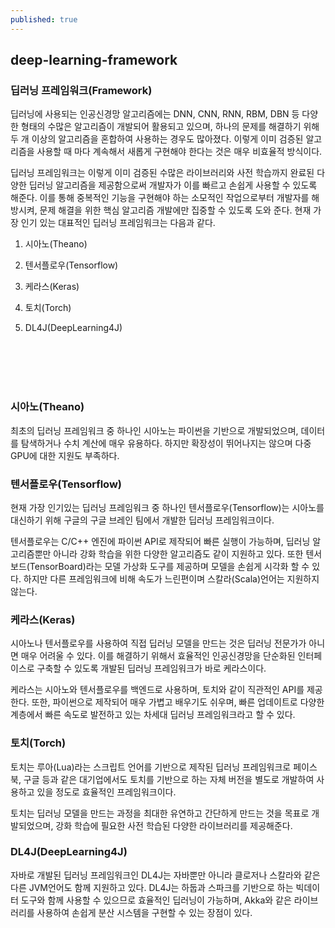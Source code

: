```yaml
---
published: true
---
```


## deep-learning-framework  
  
    
### 딥러닝 프레임워크(Framework)
  
  
딥러닝에 사용되는 인공신경망 알고리즘에는 DNN, CNN, RNN, RBM, DBN 등 다양한 형태의 수많은 알고리즘이 개발되어 활용되고 있으며, 하나의 문제를 해결하기 위해 두 개 이상의 알고리즘을 혼합하여 사용하는 경우도 많아졌다. 이렇게 이미 검증된 알고리즘을 사용할 때 마다 계속해서 새롭게 구현해야 한다는 것은 매우 비효율적 방식이다.
  
  
  
딥러닝 프레임워크는 이렇게 이미 검증된 수많은 라이브러리와 사전 학습까지 완료된 다양한 딥러닝 알고리즘을 제공함으로써 개발자가 이를 빠르고 손쉽게 사용할 수 있도록 해준다. 이를 통해 중복적인 기능을 구현해야 하는 소모적인 작업으로부터 개발자를 해방시켜, 문제 해결을 위한 핵심 알고리즘 개발에만 집중할 수 있도록 도와 준다. 현재 가장 인기 있는 대표적인 딥러닝 프레임워크는 다음과 같다.
  
1. 시아노(Theano)
  
2. 텐서플로우(Tensorflow)
  
3. 케라스(Keras)
  
4. 토치(Torch)
  
5. DL4J(DeepLearning4J)
  
   
<br/><br/>
<br/><br/>
   
  
 

### 시아노(Theano)
   

최초의 딥러닝 프레임워크 중 하나인 시아노는 파이썬을 기반으로 개발되었으며, 데이터를 탐색하거나 수치 계산에 매우 유용하다. 하지만 확장성이 뛰어나지는 않으며 다중 GPU에 대한 지원도 부족하다.

   
  
 

### 텐서플로우(Tensorflow)
    

현재 가장 인기있는 딥러닝 프레임워크 중 하나인 텐서플로우(Tensorflow)는 시아노를 대신하기 위해 구글의 구글 브레인 팀에서 개발한 딥러닝 프레임워크이다.

텐서플로우는 C/C++ 엔진에 파이썬 API로 제작되어 빠른 실행이 가능하며, 딥러닝 알고리즘뿐만 아니라 강화 학습을 위한 다양한 알고리즘도 같이 지원하고 있다. 또한 텐서보드(TensorBoard)라는 모델 가상화 도구를 제공하며 모델을 손쉽게 시각화 할 수 있다. 하지만 다른 프레임워크에 비해 속도가 느린편이며 스칼라(Scala)언어는 지원하지 않는다.

 

 

### 케라스(Keras)
   

시아노나 텐서플로우를 사용하여 직접 딥러닝 모델을 만드는 것은 딥러닝 전문가가 아니면 매우 어려울 수 있다. 이를 해결하기 위해서 효율적인 인공신경망을 단순화된 인터페이스로 구축할 수 있도록 개발된 딥러닝 프레임워크가 바로 케라스이다.

케라스는 시아노와 텐서플로우를 백엔드로 사용하며, 토치와 같이 직관적인 API를 제공한다. 또한, 파이썬으로 제작되어 매우 가볍고 배우기도 쉬우며, 빠른 업데이트로 다양한 계층에서 빠른 속도로 발전하고 있는 차세대 딥러닝 프레임워크라고 할 수 있다.
  
 
    
 

### 토치(Torch)
 

토치는 루아(Lua)라는 스크립트 언어를 기반으로 제작된 딥러닝 프레임워크로 페이스북, 구글 등과 같은 대기업에서도 토치를 기반으로 하는 자체 버전을 별도로 개발하여 사용하고 있을 정도로 효율적인 프레임워크이다.

토치는 딥러닝 모델을 만드는 과정을 최대한 유연하고 간단하게 만드는 것을 목표로 개발되었으며, 강화 학습에 필요한 사전 학습된 다양한 라이브러리를 제공해준다.
  
   

 

### DL4J(DeepLearning4J) 
 

자바로 개발된 딥러닝 프레임워크인 DL4J는 자바뿐만 아니라 클로저나 스칼라와 같은 다른 JVM언어도 함께 지원하고 있다. DL4J는 하둡과 스파크를 기반으로 하는 빅데이터 도구와 함께 사용할 수 있으므로 효율적인 딥러닝이 가능하며, Akka와 같은 라이브러리를 사용하여 손쉽게 분산 시스템을 구현할 수 있는 장점이 있다.

 
